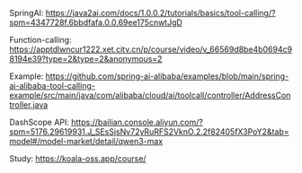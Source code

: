 SpringAI:
https://java2ai.com/docs/1.0.0.2/tutorials/basics/tool-calling/?spm=4347728f.6bbdfafa.0.0.69ee175cnwtJgD

Function-calling:
https://apptdlwncur1222.xet.citv.cn/p/course/video/v_66569d8be4b0694c98194e39?type=2&type=2&anonymous=2

Example:
https://github.com/spring-ai-alibaba/examples/blob/main/spring-ai-alibaba-tool-calling-example/src/main/java/com/alibaba/cloud/ai/toolcall/controller/AddressController.java

DashScope API:
https://bailian.console.aliyun.com/?spm=5176.29619931.J_SEsSjsNv72yRuRFS2VknO.2.2f82405fX3PoY2&tab=model#/model-market/detail/qwen3-max

Study:
https://koala-oss.app/course/